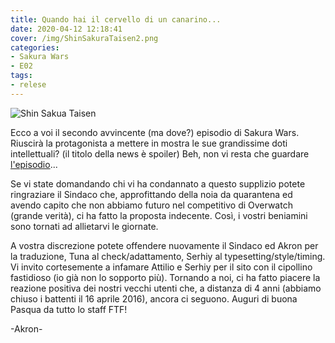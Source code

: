```yaml
---
title: Quando hai il cervello di un canarino...
date: 2020-04-12 12:18:41
cover: /img/ShinSakuraTaisen2.png
categories:
- Sakura Wars
- E02
tags:
- relese
---
```


![Shin Sakua Taisen](/img/ShinSakuraTaisen2.png)

Ecco a voi il secondo avvincente (ma dove?) episodio di Sakura Wars.
Riuscirà la protagonista a mettere in mostra le sue grandissime doti intellettuali? (il titolo della news è spoiler) Beh, non vi resta che guardare [l'episodio](https://nyaa.si/view/1237556)...

Se vi state domandando chi vi ha condannato a questo supplizio potete ringraziare il Sindaco che,
approfittando della noia da quarantena ed avendo capito che non abbiamo futuro nel competitivo di Overwatch (grande verità), ci ha fatto la proposta indecente.
Così, i vostri beniamini sono tornati ad allietarvi le giornate.

A vostra discrezione potete offendere nuovamente il Sindaco ed Akron per la traduzione, Tuna al check/adattamento, Serhiy al typesetting/style/timing.
Vi invito cortesemente a infamare Attilio e Serhiy per il sito con il cipollino fastidioso (io già non lo sopporto più).
Tornando a noi, ci ha fatto piacere la reazione positiva dei nostri vecchi utenti che, a distanza di 4 anni (abbiamo chiuso i battenti il 16 aprile 2016), ancora ci seguono.
Auguri di buona Pasqua da tutto lo staff FTF!

-Akron-
